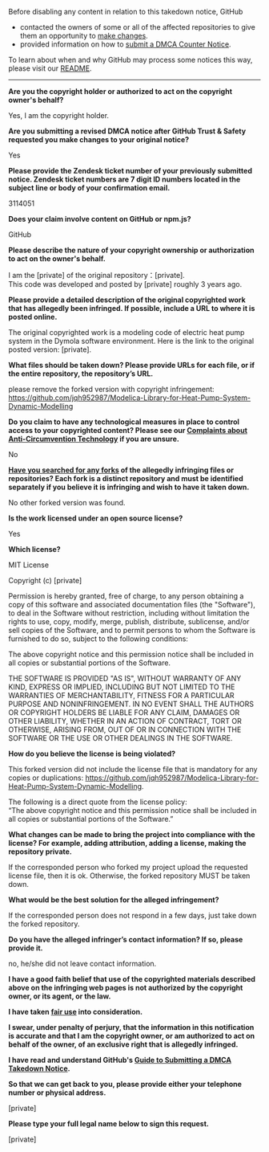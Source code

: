 Before disabling any content in relation to this takedown notice, GitHub
- contacted the owners of some or all of the affected repositories to give them an opportunity to [make changes](https://docs.github.com/en/github/site-policy/dmca-takedown-policy#a-how-does-this-actually-work).
- provided information on how to [submit a DMCA Counter Notice](https://docs.github.com/en/articles/guide-to-submitting-a-dmca-counter-notice).

To learn about when and why GitHub may process some notices this way, please visit our [README](https://github.com/github/dmca/blob/master/README.md#anatomy-of-a-takedown-notice).

---



**Are you the copyright holder or authorized to act on the copyright owner's behalf?**

Yes, I am the copyright holder.

**Are you submitting a revised DMCA notice after GitHub Trust & Safety requested you make changes to your original notice?**

Yes

**Please provide the Zendesk ticket number of your previously submitted notice. Zendesk ticket numbers are 7 digit ID numbers located in the subject line or body of your confirmation email.**

3114051

**Does your claim involve content on GitHub or npm.js?**

GitHub

**Please describe the nature of your copyright ownership or authorization to act on the owner's behalf.**

I am the [private] of the original repository：[private].  
This code was developed and posted by [private] roughly 3 years ago.

**Please provide a detailed description of the original copyrighted work that has allegedly been infringed. If possible, include a URL to where it is posted online.**

The original copyrighted work is a modeling code of electric heat pump system in the Dymola software environment. Here is the link to the original posted version: [private].

**What files should be taken down? Please provide URLs for each file, or if the entire repository, the repository’s URL.**

please remove the forked version with copyright infringement: https://github.com/jqh952987/Modelica-Library-for-Heat-Pump-System-Dynamic-Modelling

**Do you claim to have any technological measures in place to control access to your copyrighted content? Please see our <a href="https://docs.github.com/articles/guide-to-submitting-a-dmca-takedown-notice#complaints-about-anti-circumvention-technology">Complaints about Anti-Circumvention Technology</a> if you are unsure.**

No

**<a href="https://docs.github.com/articles/dmca-takedown-policy#b-what-about-forks-or-whats-a-fork">Have you searched for any forks</a> of the allegedly infringing files or repositories? Each fork is a distinct repository and must be identified separately if you believe it is infringing and wish to have it taken down.**

No other forked version was found.

**Is the work licensed under an open source license?**

Yes

**Which license?**

MIT License

Copyright (c) [private]

Permission is hereby granted, free of charge, to any person obtaining a copy
of this software and associated documentation files (the "Software"), to deal
in the Software without restriction, including without limitation the rights
to use, copy, modify, merge, publish, distribute, sublicense, and/or sell
copies of the Software, and to permit persons to whom the Software is
furnished to do so, subject to the following conditions:

The above copyright notice and this permission notice shall be included in all
copies or substantial portions of the Software.

THE SOFTWARE IS PROVIDED "AS IS", WITHOUT WARRANTY OF ANY KIND, EXPRESS OR
IMPLIED, INCLUDING BUT NOT LIMITED TO THE WARRANTIES OF MERCHANTABILITY,
FITNESS FOR A PARTICULAR PURPOSE AND NONINFRINGEMENT. IN NO EVENT SHALL THE
AUTHORS OR COPYRIGHT HOLDERS BE LIABLE FOR ANY CLAIM, DAMAGES OR OTHER
LIABILITY, WHETHER IN AN ACTION OF CONTRACT, TORT OR OTHERWISE, ARISING FROM,
OUT OF OR IN CONNECTION WITH THE SOFTWARE OR THE USE OR OTHER DEALINGS IN THE
SOFTWARE.

**How do you believe the license is being violated?**

This forked version did not include the license file that is mandatory for any copies or duplications: https://github.com/jqh952987/Modelica-Library-for-Heat-Pump-System-Dynamic-Modelling.

The following is a direct quote from the license policy:  
“The above copyright notice and this permission notice shall be included in all copies or substantial portions of the Software.”

**What changes can be made to bring the project into compliance with the license? For example, adding attribution, adding a license, making the repository private.**

If the corresponded person who forked my project upload the requested license file, then it is ok. Otherwise, the forked repository MUST be taken down.

**What would be the best solution for the alleged infringement?**

If the corresponded person does not respond in a few days, just take down the forked repository.

**Do you have the alleged infringer’s contact information? If so, please provide it.**

no, he/she did not leave contact information.

**I have a good faith belief that use of the copyrighted materials described above on the infringing web pages is not authorized by the copyright owner, or its agent, or the law.**

**I have taken <a href="https://www.lumendatabase.org/topics/22">fair use</a> into consideration.**

**I swear, under penalty of perjury, that the information in this notification is accurate and that I am the copyright owner, or am authorized to act on behalf of the owner, of an exclusive right that is allegedly infringed.**

**I have read and understand GitHub's <a href="https://docs.github.com/articles/guide-to-submitting-a-dmca-takedown-notice/">Guide to Submitting a DMCA Takedown Notice</a>.**

**So that we can get back to you, please provide either your telephone number or physical address.**

[private]

**Please type your full legal name below to sign this request.**

[private]
